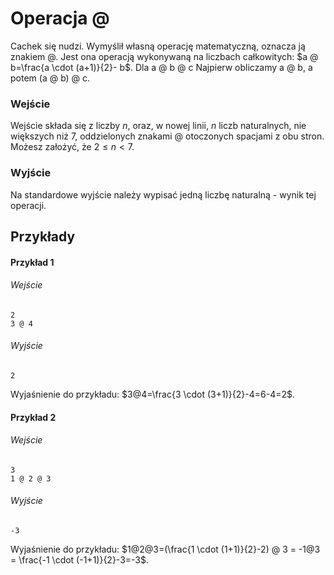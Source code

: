 # Operacja @

Cachek się nudzi. Wymyślił własną operację matematyczną, oznacza ją znakiem @. Jest ona operacją wykonywaną na liczbach całkowitych: $a @ b=\frac{a \cdot (a+1)}{2}- b$. Dla a @ b @ c Najpierw obliczamy a @ b, a potem (a @ b) @ c.

### Wejście

Wejście składa się z liczby $n$, oraz, w nowej linii, $n$ liczb naturalnych, nie większych niż $7$, oddzielonych znakami @ otoczonych spacjami z obu stron. Możesz założyć, że $2 \leq n < 7$. 
### Wyjście 

Na standardowe wyjście należy wypisać jedną liczbę naturalną - wynik tej operacji.
## Przykłady

#### Przykład 1

###### Wejście

```
2
3 @ 4
```
###### Wyjście

```
2
```
Wyjaśnienie do przykładu: $3@4=\frac{3 \cdot (3+1)}{2}-4=6-4=2$.
#### Przykład 2

###### Wejście

```
3
1 @ 2 @ 3
```
###### Wyjście

```
-3
```
Wyjaśnienie do przykładu: $1@2@3=(\frac{1 \cdot (1+1)}{2}-2) @ 3 = -1@3 = \frac{-1 \cdot (-1+1)}{2}-3=-3$.

